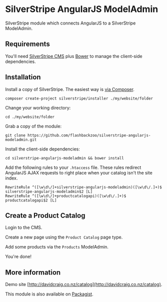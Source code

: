 # SilverStripe AngularJS ModelAdmin

SilverStripe module which connects AngularJS to a SilverStripe ModelAdmin.

## Requirements

You'll need [SilverStripe CMS](https://github.com/silverstripe/silverstripe-installer) plus [Bower](https://github.com/bower/bower) to manage the client-side dependencies.

## Installation

Install a copy of SilverStripe. The easiest way is [via Composer](http://doc.silverstripe.org/framework/en/installation/composer).
```
composer create-project silverstripe/installer ./my/website/folder
```

Change your working directory:
```
cd ./my/website/folder
```

Grab a copy of the module:
```
git clone https://github.com/flashbackzoo/silverstripe-angularjs-modeladmin.git
```

Install the client-side dependencies:
```
cd silverstripe-angularjs-modeladmin && bower install
```

Add the following rules to your `.htaccess` file. These rules redirect AngularJS AJAX requests to right place when your catalog isn't the site index.
```
RewriteRule ^([\w\d\/]+silverstripe-angularjs-modeladmin)([\w\d\/.]+)$ silverstripe-angularjs-modeladmin$2 [L]
RewriteRule ^([\w\d\/]+productcatalogapi)([\w\d\/.]+)$ productcatalogapi$2 [L]
```

## Create a Product Catalog

Login to the CMS.

Create a new page using the `Product Catalog` page type.

Add some products via the `Products` ModelAdmin.

You're done!

## More information
Demo site [http://davidcraig.co.nz/catalog](http://davidcraig.co.nz/catalog).

This module is also available on [Packagist](https://packagist.org/packages/flashbackzoo/silverstripe-angularjs-modeladmin).
